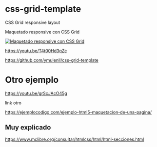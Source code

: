 # css-grid-template
CSS Grid responsive layout

Maquetado responsive con CSS Grid

[![Maquetado responsive con CSS Grid](https://img.youtube.com/vi/T4t00Hd3qZc/0.jpg)](https://www.youtube.com/watch?v=T4t00Hd3qZc "Maquetado responsive con CSS Grid")


https://youtu.be/T4t00Hd3qZc

https://github.com/ymulenll/css-grid-template

# Otro ejemplo

https://youtu.be/grScJAcO45g


link otro

https://ejemplocodigo.com/ejemplo-html5-maquetacion-de-una-pagina/

## Muy explicado

https://www.mclibre.org/consultar/htmlcss/html/html-secciones.html
